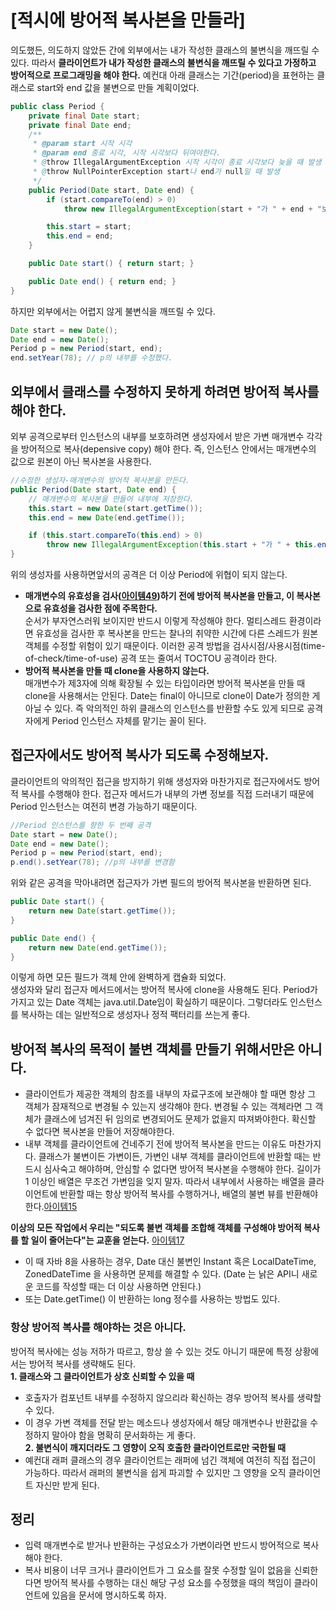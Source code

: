 # [적시에 방어적 복사본을 만들라]
의도했든, 의도하지 않았든 간에 외부에서는 내가 작성한 클래스의 불변식을 깨뜨릴 수 있다. 따라서 **클라이언트가 내가 작성한 클래스의 불변식을 깨뜨릴 수 있다고 가정하고 방어적으로 프로그래밍을 해야 한다.** 예컨대 아래 클래스는 기간(period)을 표현하는 클래스로 start와 end 값을 불변으로 만들 계획이었다.

```JAVA
public class Period {
    private final Date start;
    private final Date end;
    /**
     * @param start 시작 시각
     * @param end 종료 시각, 시작 시각보다 뒤여야한다.
     * @throw IllegalArgumentException 시작 시각이 종료 시각보다 늦을 때 발생
     * @throw NullPointerException start나 end가 null일 때 발생
     */
    public Period(Date start, Date end) {
        if (start.compareTo(end) > 0)
            throw new IllegalArgumentException(start + "가 " + end + "보다 늦다.");

        this.start = start;
        this.end = end;
    }

    public Date start() { return start; }

    public Date end() { return end; }
}
```
하지만 외부에서는 어렵지 않게 불변식을 깨뜨릴 수 있다.

```JAVA
Date start = new Date();
Date end = new Date();
Period p = new Period(start, end);
end.setYear(78); // p의 내부를 수정했다.
```

## 외부에서 클래스를 수정하지 못하게 하려면 방어적 복사를 해야 한다.
외부 공격으로부터 인스턴스의 내부를 보호하려면 생성자에서 받은 가변 매개변수 각각을 방어적으로 복사(depensive copy) 해야 한다. 즉, 인스턴스 안에서는 매개변수의 값으로 원본이 아닌 복사본을 사용한다.  
```JAVA
//수정한 생성자-매개변수의 방어적 복사본을 만든다.
public Period(Date start, Date end) {
    // 매개변수의 복사본을 만들어 내부에 저장한다.
    this.start = new Date(start.getTime());
    this.end = new Date(end.getTime());

    if (this.start.compareTo(this.end) > 0)
        throw new IllegalArgumentException(this.start + "가 " + this.end + "보다 늦다.");
}
```
위의 생성자를 사용하면앞서의 공격은 더 이상 Period에 위협이 되지 않는다.  
* **매개변수의 유효성을 검사([아이템49](08장/아이템_49/매개변수가_유효한지_검사하라.md))하기 전에 방어적 복사본을 만들고, 이 복사본으로 유효성을 검사한 점에 주목한다.**  
순서가 부자연스러워 보이지만 반드시 이렇게 작성해야 한다. 멀티스레드 환경이라면 유효성을 검사한 후 복사본을 만드는 찰나의 취약한 시간에 다른 스레드가 원본 객체를 수정할 위험이 있기 때문이다. 이러한 공격 방법을 검사시점/사용시점(time-of-check/time-of-use) 공격 또는 줄여서 TOCTOU 공격이라 한다. 
* **방어적 복사본을 만들 때 clone을 사용하지 않는다.**  
매개변수가 제3자에 의해 확장될 수 있는 타입이라면 방어적 복사본을 만들 때 clone을 사용해서는 안된다.  Date는 final이 아니므로 clone이 Date가 정의한 게 아닐 수 있다. 즉 악의적인 하위 클래스의 인스턴스를 반환할 수도 있게 되므로 공격자에게 Period 인스턴스 자체를 맡기는 꼴이 된다.  

## 접근자에서도 방어적 복사가 되도록 수정해보자.
클라이언트의 악의적인 접근을 방지하기 위해 생성자와 마찬가지로 접근자에서도 방어적 복사를 수행해야 한다. 접근자 메서드가 내부의 가변 정보를 직접 드러내기 때문에 Period 인스턴스는 여전히 변경 가능하기 때문이다. 

```JAVA
//Period 인스턴스를 향한 두 번째 공격
Date start = new Date();
Date end = new Date();
Period p = new Period(start, end);
p.end().setYear(78); //p의 내부를 변경함
```
위와 같은 공격을 막아내려면 접근자가 가변 필드의 방어적 복사본을 반환하면 된다.

```JAVA
public Date start() {
    return new Date(start.getTime());
}

public Date end() {
    return new Date(end.getTime());
}
```
이렇게 하면 모든 필드가 객체 안에 완벽하게 캡슐화 되었다.  
생성자와 달리 접근자 메서드에서는 방어적 복사에 clone을 사용해도 된다. Period가 가지고 있는 Date 객체는 java.util.Date임이 확실하기 때문이다. 그렇더라도 인스턴스를 복사하는 데는 일반적으로 생성자나 정적 팩터리를 쓰는게 좋다.  

## 방어적 복사의 목적이 불변 객체를 만들기 위해서만은 아니다.
* 클라이언트가 제공한 객체의 참조를 내부의 자료구조에 보관해야 할 때면 항상 그 객체가 잠재적으로 변경될 수 있는지 생각해야 한다. 변경될 수 있는 객체라면 그 객체가 클래스에 넘겨진 뒤 임의로 변경되어도 문제가 없을지 따져봐야한다. 확신할 수 없다면 복사본을 만들어 저장해야한다. 
* 내부 객체를 클라이언트에 건네주기 전에 방어적 복사본을 만드는 이유도 마찬가지다. 클래스가 불변이든 가변이든, 가변인 내부 객체를 클라이언트에 반환할 때는 반드시 심사숙고 해야하며, 안심할 수 없다면 방어적 복사본을 수행해야 한다. 길이가 1 이상인 배열은 무조건 가변임을 잊지 말자. 따라서 내부에서 사용하는 배열을 클라이언트에 반환할 때는 항상 방어적 복사를 수행하거나, 배열의 불변 뷰를 반환해야 한다.[아이템15](04장/아이템_15/클래스와_멤버의_접근_권한을_최소화하라.md)

**이상의 모든 작업에서 우리는 "되도록 불변 객체를 조합해 객체를 구성해야 방어적 복사를 할 일이 줄어는다"는 교훈을 얻는다.** [아이템17](04장/아이템_17/변경_가능성을_최소화하라.md)  
* 이 때 자바 8을 사용하는 경우, Date 대신 불변인 Instant 혹은 LocalDateTime, ZonedDateTime 을 사용하면 문제를 해결할 수 있다. (Date 는 낡은 API니 새로운 코드를 작성할 때는 더 이상 사용하면 안된다.)  
* 또는 Date.getTime() 이 반환하는 long 정수를 사용하는 방법도 있다.

### 항상 방어적 복사를 해야하는 것은 아니다.
방어적 복사에는 성능 저하가 따르고, 항상 쓸 수 있는 것도 아니기 때문에 특정 상황에서는 방어적 복사를 생략해도 된다.  
**1. 클래스와 그 클라이언트가 상호 신뢰할 수 있을 때**  
* 호출자가 컴포넌트 내부를 수정하지 않으리라 확신하는 경우 방어적 복사를 생략할 수 있다.  
* 이 경우 가변 객체를 전달 받는 메소드나 생성자에서 해당 매개변수나 반환값을 수정하지 말아야 함을 명확히 문서화하는 게 좋다.  
**2. 불변식이 깨지더라도 그 영향이 오직 호출한 클라이언트로만 국한될 때**  
* 예컨대 래퍼 클래스의 경우 클라이언트는 래퍼에 넘긴 객체에 여전히 직접 접근이 가능하다. 따라서 래퍼의 불변식을 쉽게 파괴할 수 있지만 그 영향을 오직 클라이언트 자신만 받게 된다.  

## 정리
* 입력 매개변수로 받거나 반환하는 구성요소가 가변이라면 반드시 방어적으로 복사해야 한다.  
* 복사 비용이 너무 크거나 클라이언트가 그 요소를 잘못 수정할 일이 없음을 신뢰한다면 방어적 복사를 수행하는 대신 해당 구성 요소를 수정했을 때의 책임이 클라이언트에 있음을 문서에 명시하도록 하자.